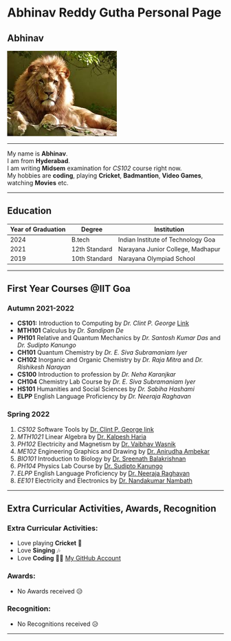# Abhinav Reddy Gutha Personal Page

## Abhinav

![img](images.jfif)

***

My name is **Abhinav**.<br>
I am from **Hyderabad**.
<br>
I am writing **Midsem** examination for *CS102* course right now.
<br>
My hobbies are **coding**, playing **Cricket**, **Badmantion**, **Video Games**, watching **Movies** etc.

***

## Education
| Year of Graduation | Degree | Institution |
|--------------------|--------|-------------|
|     2024           | B.tech | Indian Institute of Technology Goa|
|     2021           | 12th Standard | Narayana Junior College, Madhapur|
|     2019           | 10th Standard | Narayana Olympiad School |

***
## First Year Courses @IIT Goa

### Autumn 2021-2022

- **CS101:** Introduction to Computing by *Dr. Clint P. George* [Link](https://clintpgeorge.github.io/cs-101/autumn-2021/)
- **MTH101** Calculus by *Dr. Sandipan De*
- **PH101** Relative and Quantum Mechanics by *Dr. Santosh Kumar Das* and *Dr. Sudipto Kanungo*
- **CH101** Quantum Chemistry by *Dr. E. Siva Subramaniam Iyer*
- **CH102**  Inorganic and Organic Chemistry by *Dr. Raja Mitra* and *Dr. Rishikesh Narayan*
- **CS100** Introduction to profession by *Dr. Neha Karanjkar*
- **CH104** Chemistry Lab Course by *Dr. E. Siva Subramaniam Iyer*
- **HS101** Humanities and Social Sciences by *Dr. Sabiha Hashami*
- **ELPP** English Language Proficiency by *Dr. Neeraja Raghavan*

### Spring 2022 

1. *CS102* Software Tools by <u> Dr. Clint P. George           </u> [link](https://clintpgeorge.github.io/cs-102/spring-2022/)
2. *MTH1021* Linear Algebra by <u> Dr. Kalpesh Haria </u>
3. *PH102* Electricity and Magnetism by <u> Dr. Vaibhav Wasnik </u>
4. *ME102* Engineering Graphics and Drawing by <u> Dr. Anirudha Ambekar </u>
5. *BIO101* Introduction to Biology by <u> Dr. Sreenath Balakrishnan </u>
6. *PH104* Physics Lab Course by <u> Dr. Sudipto Kanungo </u>
7. *ELPP* English Language Proficiency by <u> Dr. Neeraja Raghavan </u>
8. *EE101* Electricity and Electronics by <u> Dr. Nandakumar Nambath </u>

***

## Extra Curricular Activities, Awards, Recognition

### Extra Curricular Activities:
- Love playing **Cricket** 🏏
- Love **Singing** 🎶
- Love **Coding** 🧑‍💻 [My GitHub Account](https://github.com/AbhinavReddyGutha/)
  
### Awards: 
- No Awards received 😥

### Recognition:
- No Recognitions received 😥

***






